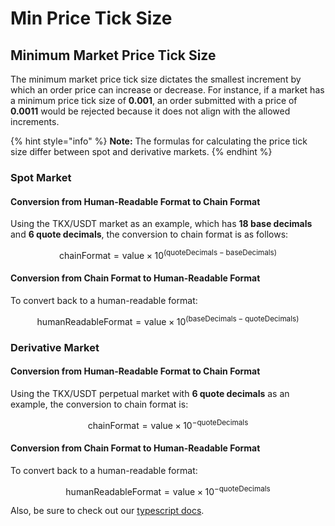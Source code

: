 # Min Price Tick Size

## Minimum Market Price Tick Size

The minimum market price tick size dictates the smallest increment by which an order price can increase or decrease. For instance, if a market has a minimum price tick size of **0.001**, an order submitted with a price of **0.0011** would be rejected because it does not align with the allowed increments.

{% hint style="info" %}
**Note:** The formulas for calculating the price tick size differ between spot and derivative markets.
{% endhint %}

### Spot Market

#### Conversion from Human-Readable Format to Chain Format

Using the TKX/USDT market as an example, which has **18 base decimals** and **6 quote decimals**, the conversion to chain format is as follows:

$$\text{chainFormat} = \text{value} \times 10^{(\text{quoteDecimals} - \text{baseDecimals})}$$

#### Conversion from Chain Format to Human-Readable Format

To convert back to a human-readable format:

$$\text{humanReadableFormat} = \text{value} \times 10^{(\text{baseDecimals} - \text{quoteDecimals})}$$

### Derivative Market

#### Conversion from Human-Readable Format to Chain Format

Using the TKX/USDT perpetual market with **6 quote decimals** as an example, the conversion to chain format is:

$$\text{chainFormat} = \text{value} \times 10^{-\text{quoteDecimals}}$$

#### Conversion from Chain Format to Human-Readable Format

To convert back to a human-readable format:

$$\text{humanReadableFormat} = \text{value} \times 10^{-\text{quoteDecimals}}$$

Also, be sure to check out our [typescript docs](https://docs.ts.injective.network/calculations/min-price-tick-size).
